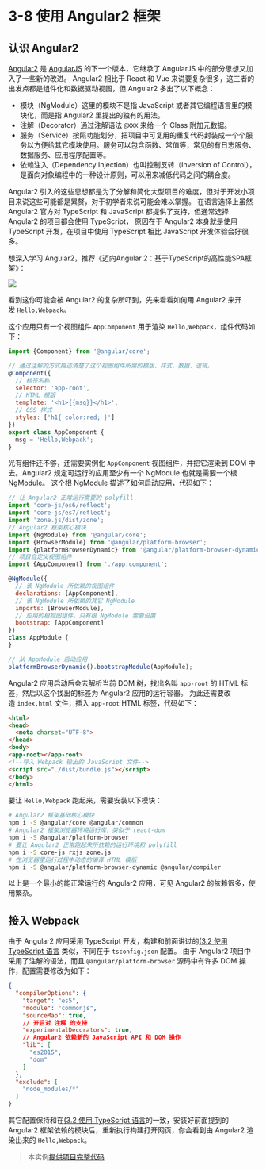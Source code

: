 # 3-8 使用 Angular2 框架

## 认识 Angular2

[Angular2](https://angular.io) 是 [AngularJS](https://angularjs.org) 的下一个版本，它继承了 AngularJS 中的部分思想又加入了一些新的改进。 Angular2 相比于 React 和 Vue 来说要复杂很多，这三者的出发点都是组件化和数据驱动视图，但 Angular2 多出了以下概念：

*   模块（NgModule）这里的模块不是指 JavaScript 或者其它编程语言里的模块化，而是指 Angular2 里提出的独有的用法。
*   注解（Decorator）通过注解语法 `@XXX` 来给一个 Class 附加元数据。
*   服务（Service）按照功能划分，把项目中可复用的重复代码封装成一个个服务以方便给其它模块使用。服务可以包含函数、常值等，常见的有日志服务、数据服务、应用程序配置等。
*   依赖注入（Dependency Injection）也叫控制反转（Inversion of Control），是面向对象编程中的一种设计原则，可以用来减低代码之间的耦合度。

Angular2 引入的这些思想都是为了分解和简化大型项目的难度，但对于开发小项目来说这些可能都是累赘，对于初学者来说可能会难以掌握。 在语言选择上虽然 Angular2 官方对 TypeScript 和 JavaScript 都提供了支持，但通常选择 Angular2 的项目都会使用 TypeScript， 原因在于 Angular2 本身就是使用 TypeScript 开发，在项目中使用 TypeScript 相比 JavaScript 开发体验会好很多。

想深入学习 Angular2，推荐《迈向Angular 2：基于TypeScript的高性能SPA框架》：

![](http://union-click.jd.com/jdc?d=SFEPja) 

看到这你可能会被 Angular2 的复杂所吓到，先来看看如何用 Angular2 来开发 `Hello,Webpack`。

这个应用只有一个视图组件 `AppComponent` 用于渲染 `Hello,Webpack`，组件代码如下：

```js
import {Component} from '@angular/core';

// 通过注解的方式描述清楚了这个视图组件所需的模版、样式、数据、逻辑。
@Component({
  // 标签名称
  selector: 'app-root',
  // HTML 模版
  template: '<h1>{{msg}}</h1>',
  // CSS 样式
  styles: ['h1{ color:red; }']
})
export class AppComponent {
  msg = 'Hello,Webpack';
}

```

光有组件还不够，还需要实例化 `AppComponent` 视图组件，并把它渲染到 DOM 中去。Angular2 规定可运行的应用至少有一个 NgModule 也就是需要一个根 NgModule。 这个根 NgModule 描述了如何启动应用，代码如下：

```js
// 让 Angular2 正常运行需要的 polyfill
import 'core-js/es6/reflect';
import 'core-js/es7/reflect';
import 'zone.js/dist/zone';
// Angular2 框架核心模块
import {NgModule} from '@angular/core';
import {BrowserModule} from '@angular/platform-browser';
import {platformBrowserDynamic} from '@angular/platform-browser-dynamic';
// 项目自定义视图组件
import {AppComponent} from './app.component';

@NgModule({
  // 该 NgModule 所依赖的视图组件
  declarations: [AppComponent],
  // 该 NgModule 所依赖的其它 NgModule
  imports: [BrowserModule],
  // 应用的根视图组件，只有根 NgModule 需要设置
  bootstrap: [AppComponent]
})
class AppModule {
}

// 从 AppModule 启动应用
platformBrowserDynamic().bootstrapModule(AppModule);

```

Angular2 应用启动后会去解析当前 DOM 树，找出名叫 `app-root` 的 HTML 标签，然后以这个找出的标签为 Angular2 应用的运行容器。 为此还需要改造 `index.html` 文件，插入 `app-root` HTML 标签，代码如下：

```html
<html>
<head>
  <meta charset="UTF-8">
</head>
<body>
<app-root></app-root>
<!--导入 Webpack 输出的 JavaScript 文件-->
<script src="./dist/bundle.js"></script>
</body>
</html>

```

要让 `Hello,Webpack` 跑起来，需要安装以下模块：

```bash
# Angular2 框架基础核心模块
npm i -S @angular/core @angular/common
# Angular2 框架浏览器环境运行库，类似于 react-dom
npm i -S @angular/platform-browser 
# 要让 Angular2 正常跑起来所依赖的运行环境和 polyfill
npm i -S core-js rxjs zone.js 
# 在浏览器里运行过程中动态的编译 HTML 模版
npm i -S @angular/platform-browser-dynamic @angular/compiler

```

以上是一个最小的能正常运行的 Angular2 应用，可见 Angular2 的依赖很多，使用繁杂。

## 接入 Webpack

由于 Angular2 应用采用 TypeScript 开发，构建和前面讲过的[(3.2 使用 TypeScript 语言](./quarter3-2.html) 类似，不同在于 `tsconfig.json` 配置。 由于 Angular2 项目中采用了注解的语法，而且 `@angular/platform-browser` 源码中有许多 DOM 操作，配置需要修改为如下：

```json
{
  "compilerOptions": {
    "target": "es5",
    "module": "commonjs",
    "sourceMap": true,
    // 开启对 注解 的支持
    "experimentalDecorators": true,
    // Angular2 依赖新的 JavaScript API 和 DOM 操作
    "lib": [
      "es2015",
      "dom"
    ]
  },
  "exclude": [
    "node_modules/*"
  ]
}

```

其它配置保持和在[(3.2 使用 TypeScript 语言](./quarter3-2.html)的一致，安装好前面提到的 Angular2 框架依赖的模块后，重新执行构建打开网页，你会看到由 Angular2 渲染出来的 `Hello,Webpack`。

> 本实例[提供项目完整代码](../projectDemo/3-8使用Angular2框架.zip)
